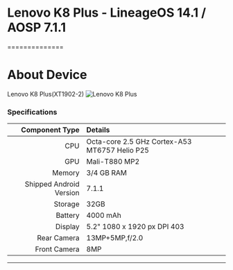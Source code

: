 # Lenovo K8 Plus - LineageOS 14.1 / AOSP 7.1.1
==============

# About Device

Lenovo K8 Plus(XT1902-2)
![Lenovo K8 Plus](https://cdn2.gsmarena.com/vv/bigpic/lenovo-k8-plus.jpg "Lenovo K8 Plus")

### Specifications

Component Type | Details
-------:|:-------------------------
CPU     | Octa-core 2.5 GHz Cortex-A53 MT6757 Helio P25
GPU     | Mali-T880 MP2
Memory  | 3/4 GB RAM
Shipped Android Version | 7.1.1
Storage | 32GB
Battery | 4000 mAh
Display | 5.2" 1080 x 1920 px DPI 403
Rear Camera | 13MP+5MP,f/2.0
Front Camera | 8MP

---